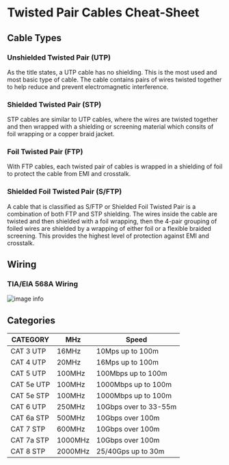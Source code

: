 # Twisted Pair Cables Cheat-Sheet
## Cable Types

### Unshielded Twisted Pair (UTP)

As the title states, a UTP cable has no shielding. This is the most used and most basic type of cable. The cable contains pairs of wires twisted together to help reduce and prevent electromagnetic interference.

### Shielded Twisted Pair (STP)

STP cables are similar to UTP cables, where the wires are twisted together and then wrapped with a shielding or screening material which consits of foil wrapping or a copper braid jacket.

### Foil Twisted Pair (FTP)

With FTP cables, each twisted pair of cables is wrapped in a shielding of foil to protect the cable from EMI and crosstalk.

### Shielded Foil Twisted Pair (S/FTP)

A cable that is classified as S/FTP or Shielded Foil Twisted Pair is a combination of both FTP and STP shielding. The wires inside the cable are twisted and then shielded with a foil wrapping, then the 4-pair grouping of foiled wires are shielded by a wrapping of either foil or a flexible braided screening. This provides the highest level of protection against EMI and crosstalk.

## Wiring

### TIA/EIA 568A Wiring
![image info](/img/cables.png)
<!-- ### <span style={{color:"red"}}>IMPORTANT</span>
### IMPORTANT (there were some errors black is white)
### <span style={{color:"red"}}>IMPORTANT</span>
PIN | COLOR | COLOR-TEXT
---|---|---
1 | <span style={{color:"green"}}>█</span>█<span style={{color:"green"}}>█</span>█<span style={{color:"green"}}>█</span>█ | White and Green
2 | <span style={{color:"green"}}>██████</span> | Green
3 | <span style={{color:"orange"}}>█</span>█<span style={{color:"orange"}}>█</span>█<span style={{color:"orange"}}>█</span>█ | White and Orange
4 | <span style={{color:"blue"}}>██████</span> | Blue
5 | <span style={{color:"blue"}}>█</span>█<span style={{color:"blue"}}>█</span>█<span style={{color:"blue"}}>█</span>█ | White and Blue
6 | <span style={{color:"orange"}}>██████</span> | Orange
7 | <span style={{color:"brown"}}>█</span>█<span style={{color:"brown"}}>█</span>█<span style={{color:"brown"}}>█</span>█ | White and Brown
8 | <span style={{color:"brown"}}>██████</span> | Brown
### TIA/EIA 568B Wiring
PIN | COLOR | COLOR-TEXT
---|---|---
1 | <span style={{color:"orange"}}>█</span>█<span style={{color:"orange"}}>█</span>█<span style={{color:"orange"}}>█</span>█ | White and Orange
2 | <span style={{color:"orange"}}>██████</span> | Orange
3 | <span style={{color:"green"}}>█</span>█<span style={{color:"green"}}>█</span>█<span style={{color:"green"}}>█</span>█ | White and Green
4 | <span style={{color:"blue"}}>██████</span> | Blue
5 | <span style={{color:"blue"}}>█</span>█<span style={{color:"blue"}}>█</span>█<span style={{color:"blue"}}>█</span>█ | White and Blue
6 | <span style={{color:"green"}}>██████</span> | Green
7 | <span style={{color:"brown"}}>█</span>█<span style={{color:"brown"}}>█</span>█<span style={{color:"brown"}}>█</span>█ | White and Brown
8 | <span style={{color:"brown"}}>██████</span> | Brown -->

## Categories

CATEGORY | MHz | Speed
---|---|---
CAT 3 UTP | 16MHz | 10Mps up to 100m
CAT 4 UTP | 20MHz | 16Mps up to 100m
CAT 5 UTP | 100MHz | 100Mbps up to 100m
CAT 5e UTP | 100MHz | 1000Mbps up to 100m
CAT 5e STP | 100MHz | 1000Mbps up to 100m
CAT 6 UTP | 250MHz | 10Gbps over to 33-55m
CAT 6a STP | 500MHz | 10Gbps over 100m
CAT 7 STP | 600MHz | 10Gbps over 100m
CAT 7a STP | 1000MHz | 10Gbps over 100m
CAT 8 STP | 2000MHz | 25/40Gps up to 30m